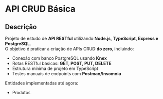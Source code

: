 # API CRUD Básica

## Descrição
Projeto de estudo de **API RESTful** utilizando **Node.js, TypeScript, Express e PostgreSQL**.  
O objetivo é praticar a criação de APIs CRUD **do zero**, incluindo:

- Conexão com banco PostgreSQL usando **Knex**  
- Rotas RESTful básicas: **GET, POST, PUT, DELETE**  
- Estrutura mínima de projeto em TypeScript  
- Testes manuais de endpoints com **Postman/Insomnia**  

Entidades implementadas até agora:

- Produtos

